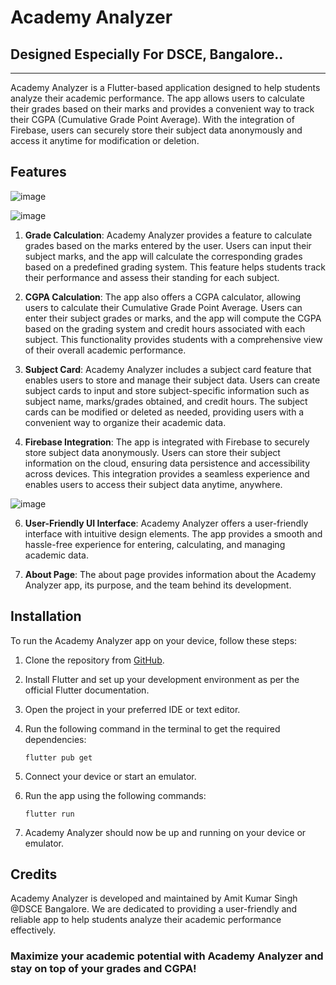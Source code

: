 # Academy Analyzer
## Designed Especially For DSCE, Bangalore..
---
Academy Analyzer is a Flutter-based application designed to help students analyze their academic performance. The app allows users to calculate their grades based on their marks and provides a convenient way to track their CGPA (Cumulative Grade Point Average). With the integration of Firebase, users can securely store their subject data anonymously and access it anytime for modification or deletion.

## Features

![image](https://github.com/itheaks/AcadApp/assets/134759689/f1ed4669-3c0f-402b-b201-da1ad33d966d)

![image](https://github.com/itheaks/AcadApp/assets/134759689/835a5b9a-cfad-478f-86c7-2d23f381bed6)



1. **Grade Calculation**: Academy Analyzer provides a feature to calculate grades based on the marks entered by the user. Users can input their subject marks, and the app will calculate the corresponding grades based on a predefined grading system. This feature helps students track their performance and assess their standing for each subject.

2. **CGPA Calculation**: The app also offers a CGPA calculator, allowing users to calculate their Cumulative Grade Point Average. Users can enter their subject grades or marks, and the app will compute the CGPA based on the grading system and credit hours associated with each subject. This functionality provides students with a comprehensive view of their overall academic performance.

3. **Subject Card**: Academy Analyzer includes a subject card feature that enables users to store and manage their subject data. Users can create subject cards to input and store subject-specific information such as subject name, marks/grades obtained, and credit hours. The subject cards can be modified or deleted as needed, providing users with a convenient way to organize their academic data.

4. **Firebase Integration**: The app is integrated with Firebase to securely store subject data anonymously. Users can store their subject information on the cloud, ensuring data persistence and accessibility across devices. This integration provides a seamless experience and enables users to access their subject data anytime, anywhere.

![image](https://github.com/itheaks/AcadApp/assets/134759689/a07873e8-bd4f-42db-a851-69b176233256)

6. **User-Friendly UI Interface**: Academy Analyzer offers a user-friendly interface with intuitive design elements. The app provides a smooth and hassle-free experience for entering, calculating, and managing academic data. 

7. **About Page**: The about page provides information about the Academy Analyzer app, its purpose, and the team behind its development.

## Installation

To run the Academy Analyzer app on your device, follow these steps:

1. Clone the repository from [GitHub](https://github.com/your-repository-link).

2. Install Flutter and set up your development environment as per the official Flutter documentation.

3. Open the project in your preferred IDE or text editor.

4. Run the following command in the terminal to get the required dependencies:

   ```
   flutter pub get
   ```

5. Connect your device or start an emulator.

6. Run the app using the following commands:

   ```
   flutter run
   ```

7. Academy Analyzer should now be up and running on your device or emulator.

## Credits

Academy Analyzer is developed and maintained by Amit Kumar Singh @DSCE Bangalore. We are dedicated to providing a user-friendly and reliable app to help students analyze their academic performance effectively.


### Maximize your academic potential with Academy Analyzer and stay on top of your grades and CGPA!
